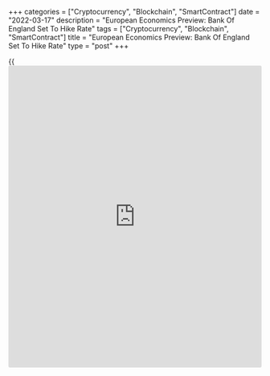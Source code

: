 +++
categories = ["Cryptocurrency", "Blockchain", "SmartContract"]
date = "2022-03-17"
description = "European Economics Preview: Bank Of England Set To Hike Rate"
tags = ["Cryptocurrency", "Blockchain", "SmartContract"]
title = "European Economics Preview: Bank Of England Set To Hike Rate"
type = "post"
+++

{{<iframe id="large-banner" src="https://www.bounty.group/#slide=5.0" width="100%" height="600" scrolling="no" style="border: 0px solid rgb(216, 221, 230); border-radius: 3px;">}}

The Bank of England is expected to raise its key rate for the third
straight meeting on Thursday, as inflation is likely to accelerate more
than anticipated due to higher energy prices amid the war in Ukraine.

The monetary [policy](https://www.fintechee.com/policy/) announcement and the minutes of the meeting from the
BoE are due at 8.00 am ET. Markets expect the bank to lift its key rate
by a quarter-point to 0.75 percent from 0.50 percent.

Other statistical reports due for the day are as follows:

At 3.00 am ET, the European Automobile Manufacturers' Association, or
ACEA, releases Europe's new car registrations for February. Passenger
car sales had fallen 6.0 percent to reach 682,596 units in January.

At 4.00 am ET, harmonized inflation figures are due from Austria and
Slovakia.

At 6.00 am ET, Eurostat releases euro area final inflation data for
February. According to flash estimate, inflation advanced to a fresh 5.8
percent from 5.1 percent in January. The statistical office is expected
to confirm the flash estimate.

At 7.00 am ET, Turkey's central bank announces the outcome of its
monetary [policy](https://www.fintechee.com/policy/) meeting. Economists expect the bank to hold its one-week
repo rate at 14.00 percent.

For comments and feedback [contact](https://www.playgroundfx.com/contact/): editorial@rtt[news](https://www.letsplayfx.com/blog/forex-news-website/).com

[Economic News][1]

 **What parts of the world are seeing the best (and worst) economic
performances lately? Click[here][2] to check out our [Econ Scorecard][2]
and find out! See up-to-the-moment [ranking](https://www.playgroundfx.com/blog/crypto-exchange-ranking/)s for the best and worst
performers in [GDP][3], [unemployment rate][4], [inflation][2] and much
more.**

   1. www.rtt[news](https://www.letsplayfx.com/blog/forex-news-website/).com/Content/EconomicNews.aspx
   2. www.rtt[news](https://www.letsplayfx.com/blog/forex-news-website/).com/economic-scorecard/world-rank/CPI/highest-performance.aspx
   3. www.rtt[news](https://www.letsplayfx.com/blog/forex-news-website/).com/economic-scorecard/world-rank/GDP/highest-performance.aspx
   4. www.rtt[news](https://www.letsplayfx.com/blog/forex-news-website/).com/economic-scorecard/world-rank/unemployment-rate/lowest-performance.aspx